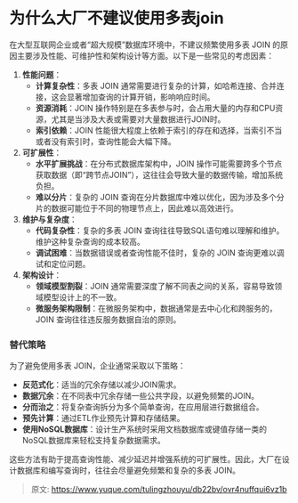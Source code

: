 # 为什么大厂不建议使用多表join

<font style="color:rgba(0, 0, 0, 0.82);">在大型互联网企业或者“超大规模”数据库环境中，不建议频繁使用多表 JOIN 的原因主要涉及性能、可维护性和架构设计等方面。以下是一些常见的考虑因素：</font>

1. **<font style="color:rgba(0, 0, 0, 0.82);">性能问题</font>**<font style="color:rgba(0, 0, 0, 0.82);">：</font>
    - **<font style="color:rgba(0, 0, 0, 0.82);">计算复杂性</font>**<font style="color:rgba(0, 0, 0, 0.82);">：多表 JOIN 通常需要进行复杂的计算，如哈希连接、合并连接，这会显著增加查询的计算开销，影响响应时间。</font>
    - **<font style="color:rgba(0, 0, 0, 0.82);">资源消耗</font>**<font style="color:rgba(0, 0, 0, 0.82);">：JOIN 操作特别是在多表参与时，会占用大量的内存和CPU资源，尤其是当涉及大表或需要对大量数据进行JOIN时。</font>
    - **<font style="color:rgba(0, 0, 0, 0.82);">索引依赖</font>**<font style="color:rgba(0, 0, 0, 0.82);">：JOIN 性能很大程度上依赖于索引的存在和选择，当索引不当或者没有索引时，查询性能会大幅下降。</font>
2. **<font style="color:rgba(0, 0, 0, 0.82);">可扩展性</font>**<font style="color:rgba(0, 0, 0, 0.82);">：</font>
    - **<font style="color:rgba(0, 0, 0, 0.82);">水平扩展挑战</font>**<font style="color:rgba(0, 0, 0, 0.82);">：在分布式数据库架构中，JOIN 操作可能需要跨多个节点获取数据（即“跨节点JOIN”），这往往会导致大量的数据传输，增加系统负担。</font>
    - **<font style="color:rgba(0, 0, 0, 0.82);">难以分片</font>**<font style="color:rgba(0, 0, 0, 0.82);">：复杂的 JOIN 查询在分片数据库中难以优化，因为涉及多个分片的数据可能位于不同的物理节点上，因此难以高效进行。</font>
3. **<font style="color:rgba(0, 0, 0, 0.82);">维护与复杂度</font>**<font style="color:rgba(0, 0, 0, 0.82);">：</font>
    - **<font style="color:rgba(0, 0, 0, 0.82);">代码复杂性</font>**<font style="color:rgba(0, 0, 0, 0.82);">：复杂的多表 JOIN 查询往往导致SQL语句难以理解和维护。维护这种复杂查询的成本较高。</font>
    - **<font style="color:rgba(0, 0, 0, 0.82);">调试困难</font>**<font style="color:rgba(0, 0, 0, 0.82);">：当数据错误或者查询性能不佳时，复杂的 JOIN 查询更难以调试和定位问题。</font>
4. **<font style="color:rgba(0, 0, 0, 0.82);">架构设计</font>**<font style="color:rgba(0, 0, 0, 0.82);">：</font>
    - **<font style="color:rgba(0, 0, 0, 0.82);">领域模型割裂</font>**<font style="color:rgba(0, 0, 0, 0.82);">：JOIN 通常需要深度了解不同表之间的关系，容易导致领域模型设计上的不一致。</font>
    - **<font style="color:rgba(0, 0, 0, 0.82);">微服务架构限制</font>**<font style="color:rgba(0, 0, 0, 0.82);">：在微服务架构中，数据通常是去中心化和跨服务的，JOIN 查询往往违反服务数据自治的原则。</font>

### <font style="color:rgba(0, 0, 0, 0.82);">替代策略</font>
<font style="color:rgba(0, 0, 0, 0.82);">为了避免使用多表 JOIN，企业通常采取以下策略：</font>

+ **<font style="color:rgba(0, 0, 0, 0.82);">反范式化</font>**<font style="color:rgba(0, 0, 0, 0.82);">：适当的冗余存储以减少JOIN需求。</font>
+ **<font style="color:rgba(0, 0, 0, 0.82);">数据冗余</font>**<font style="color:rgba(0, 0, 0, 0.82);">：在不同表中冗余存储一些公共字段，以避免频繁的JOIN。</font>
+ **<font style="color:rgba(0, 0, 0, 0.82);">分而治之</font>**<font style="color:rgba(0, 0, 0, 0.82);">：将复杂查询拆分为多个简单查询，在应用层进行数据组合。</font>
+ **<font style="color:rgba(0, 0, 0, 0.82);">预先计算</font>**<font style="color:rgba(0, 0, 0, 0.82);">：通过ETL作业预先计算和存储结果。</font>
+ **<font style="color:rgba(0, 0, 0, 0.82);">使用NoSQL数据库</font>**<font style="color:rgba(0, 0, 0, 0.82);">：设计生产系统时采用文档数据库或键值存储一类的NoSQL数据库来轻松支持复杂数据需求。</font>

<font style="color:rgba(0, 0, 0, 0.82);">这些方法有助于提高查询性能、减少延迟并增强系统的可扩展性。因此，大厂在设计数据库和编写查询时，往往会尽量避免频繁和复杂的多表 JOIN。</font>



> 原文: <https://www.yuque.com/tulingzhouyu/db22bv/ovr4nuffqui6vz1b>